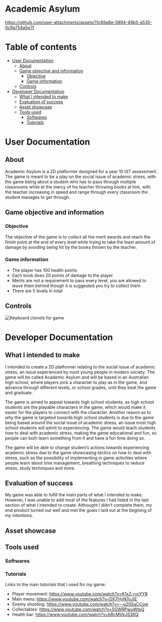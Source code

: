 # Academic Asylum
https://github.com/user-attachments/assets/11c69a8e-5894-49b5-a535-0c9a754a5e7f
# Table of contents
- [User Documentation](#User-Documentation)
  - [About](#About)
  - [Game objective and information](#Game-objective-and-information)
    - [Objective](#Objective)
    - [Game information](#Game-information)
  - [Controls](#Controls)
- [Developer Documentation](#Developer-Documentation)
  - [What I intended to make](#What-I-intended-to-make)
  - [Evaluation of success](#Evaluation-of-success)
  - [Asset showcase](#Asset-showcase)
  - [Tools used](#Tools-used)
    - [Softwares](#Softwares)
    - [Tutorials](#Tutorials)
# User Documentation
## About
Academic Asylum is a 2D platformer designed for a year 10 IST assessment. The game is meant to be a play on the social issue of academic stress, with the game being about a student who has to pass through multiple classrooms while at the mercy of his teacher throwing books at him, with the teacher increasing in speed and range through every classroom the student manages to get through. 
## Game objective and information
### Objective
The objective of the game is to collect all the merit awards and reach the finish point at the end of every level while trying to take the least amount of damage by avoiding being hit by the books thrown by the teacher. 
### Game information
- The player has 100 health points
- Each book does 20 points of damage to the player
- Merits are not a requirement to pass every level, you are allowed to leave them behind though it is suggested you try to collect them
- There are 5 levels in total
## Controls
![Keyboard ctonols for game](https://github.com/user-attachments/assets/5a140f7b-3083-4bf3-aeab-7b28a581e7cb)
# Developer Documentation
## What I intended to make
I intended to create a 2D platformer relating to the social issue of academic stress, an issue experienced by most young people in modern society. The game will be called Academic Asylum and will be based in an Australian high school, where players pick a character to play as in the game, and advance through different levels, or school grades, until they beat the game and graduate. 

The game is aimed to appeal towards high school students, as high school students are the playable characters in the game, which would make it easier for the players to connect with the character. Another reason as to why the game is targeted towards high school students is due to the game being based around the social issue of academic stress, an issue most high school students will admit to experiencing. The game would teach students how to deal with academic stress, making the game educational and fun, so people can both learn something from it and have a fun time doing so. 

The game will be able to change student’s actions towards experiencing academic stress due to the game showcasing tactics on how to deal with stress, such as the possibility of implementing in game activities where people learn about time management, breathing techniques to reduce stress, study techniques and more.
## Evaluation of success
My game was able to fufill the main parts of what I intended to make. However, I was unable to add most of the features I had listed in the last section of what I intended to create. Althought I didn't complete them, my end product turned out well and met the goals I laid out at the begining of my intentions. 
## Asset showcase
## Tools used
### Softwares
### Tutorials
Links to the main tutorials that I used for my game:
- Player movement: https://www.youtube.com/watch?v=K1xZ-rycYY8
- Main menu: https://www.youtube.com/watch?v=DX7HyN7oJjE
- Enemy shooting: https://www.youtube.com/watch?v=--u20SaCCow
- Collectables: https://www.youtube.com/watch?v=5GWRPwuWtsQ
- Health bar: https://www.youtube.com/watch?v=bRcMVkJS3XQ
